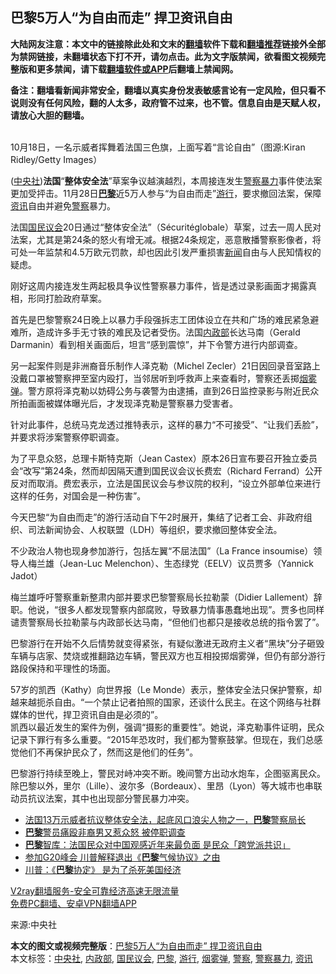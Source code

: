  <h2>巴黎5万人“为自由而走” 捍卫资讯自由</h2> <p class="notice"><b>大陆网友注意：本文中的链接除此处和文末的<a href="https://github.com/bannedbook/fanqiang" >翻墙</a>软件下载和<a href="https://github.com/killgcd/justmysocks/blob/master/README.md">翻墙推荐</a>链接外全部为禁网链接，未翻墙状态下打不开，请勿点击。此为文字版禁闻，欲看图文视频完整版和更多禁闻，请下载<a href="https://github.com/bannedbook/fanqiang">翻墙软件或APP</a>后翻墙上禁闻网。</p><p>备注：翻墙看新闻非常安全，翻墙以真实身份发表敏感言论有一定风险，但只看不说则没有任何风险，翻的人太多，政府管不过来，也不管。信息自由是天赋人权，请放心大胆的翻墙。</b></p>  <div class="entry"> <p><br /> 10月18日，一名示威者挥舞着法国三色旗，上面写着“言论自由”（图源:Kiran Ridley/Getty Images） </p> <p> (<a href="https://www.bannedbook.org/bnews/tag/%e4%b8%ad%e5%a4%ae%e7%a4%be/" class="st_tag internal_tag" rel="tag" title="标签 中央社 下的日志">中央社</a>)<strong>法国</strong>“<strong>整体安全法</strong>”草案争议越演越烈，本周接连发生<a href="https://www.bannedbook.org/bnews/tag/%E8%AD%A6%E5%AF%9F%E6%9A%B4%E5%8A%9B/" class="st_tag internal_tag" rel="tag" title="标签 警察暴力 下的日志">警察暴力</a>事件使法案更加受抨击。11月28日<strong><a href="https://www.bannedbook.org/bnews/tag/%e5%b7%b4%e9%bb%8e/" class="st_tag internal_tag" rel="tag" title="标签 巴黎 下的日志">巴黎</a></strong>近5万人参与“为自由而走”<a href="https://www.bannedbook.org/bnews/tag/%e6%b8%b8%e8%a1%8c/" class="st_tag internal_tag" rel="tag" title="标签 游行 下的日志">游行</a>，要求撤回法案，保障<a href="https://www.bannedbook.org/bnews/tag/%E8%B5%84%E8%AE%AF/" class="st_tag internal_tag" rel="tag" title="标签 资讯 下的日志">资讯</a>自由并避免<a href="https://www.bannedbook.org/bnews/tag/%e8%ad%a6%e5%af%9f/" class="st_tag internal_tag" rel="tag" title="标签 警察 下的日志">警察</a>暴力。 </p> <p>法国<a href="https://www.bannedbook.org/bnews/tag/%E5%9B%BD%E6%B0%91%E8%AE%AE%E4%BC%9A/" class="st_tag internal_tag" rel="tag" title="标签 国民议会 下的日志">国民议会</a>20日通过“整体安全法”（S&eacute;curit&eacute;globale）草案，过去一周人民对法案，尤其是第24条的怒火有增无减。根据24条规定，恶意散播警察影像者，将可处一年监禁和4.5万欧元罚款，却也因此引发严重损害<span class='wp_keywordlink_affiliate'><a href="https://www.bannedbook.org/" title="新闻">新闻</a></span>自由与人民知情权的疑虑。 </p>  <p>刚好这周内接连发生两起极具争议性警察暴力事件，皆是透过录影画面才揭露真相，形同打脸政府草案。 </p> <p>首先是巴黎警察24日晚上以暴力手段强拆志工团体设立在共和广场的难民紧急避难所，造成许多手无寸铁的难民及记者受伤。法国<a href="https://www.bannedbook.org/bnews/tag/%e5%86%85%e6%94%bf%e9%83%a8/" class="st_tag internal_tag" rel="tag" title="标签 内政部 下的日志">内政部</a>长达马南（Gerald Darmanin）看到相关画面后，坦言“感到震惊”，并下令警方进行内部调查。 </p> <p>另一起案件则是非洲裔音乐制作人泽克勒（Michel Zecler）21日因回录音室路上没戴口罩被警察押至室内殴打，当邻居听到呼救声上来查看时，警察还丢掷<a href="https://www.bannedbook.org/bnews/tag/%E7%83%9F%E9%9B%BE%E5%BC%B9/" class="st_tag internal_tag" rel="tag" title="标签 烟雾弹 下的日志">烟雾弹</a>。警方原将泽克勒以妨碍公务与袭警为由逮捕，直到26日监控录影与附近民众所拍画面被媒体曝光后，才发现泽克勒是警察暴力受害者。 </p>  <p>针对此事件，总统马克龙透过推特表示，这样的暴力“不可接受”、“让我们丢脸”，并要求将涉案警察停职调查。 </p> <p>为了平息众怒，总理卡斯特克斯（Jean Castex）原本26日宣布要召开独立委员会“改写”第24条，然而却因隔天遭到国民议会议长费宏（Richard Ferrand）公开反对而取消。费宏表示，立法是国民议会与参议院的权利，“设立外部单位来进行这样的任务，对国会是一种伤害”。 </p> <p>今天巴黎“为自由而走”的游行活动自下午2时展开，集结了记者工会、非政府组织、司法新闻协会、人权联盟（LDH）等组织，要求撤回整体安全法。 </p>  <p>不少政治人物也现身参加游行，包括左翼“不屈法国”（La France insoumise）领导人梅兰雄（Jean-Luc Melenchon）、生态绿党（EELV）议员贾多（Yannick Jadot） </p> <p>梅兰雄呼吁警察重新整肃内部并要求巴黎警察局长拉勒蒙（Didier Lallement）辞职。他说，“很多人都发现警察内部腐败，导致暴力情事愚蠢地出现”。贾多也同样谴责警察局长拉勒蒙与内政部长达马南，“但他们也都只是接收总统的指令罢了”。 </p> <p>巴黎游行在开始不久后情势就变得紧张，有疑似激进无政府主义者“黑块”分子砸毁车辆与店家、焚烧或推翻路边车辆，警民双方也互相投掷烟雾弹，但仍有部分游行路段保持和平理性的场面。 </p>  <p>57岁的凯西（Kathy）向世界报（Le Monde）表示，整体安全法只保护警察，却越来越扼杀自由。“一个禁止记者拍照的国家，还谈什么民主。在这个网络与社群媒体的世代，捍卫资讯自由是必须的”。<br /> 凯西以最近发生的案件为例，强调“摄影的重要性”。她说，泽克勒事件证明，民众记录下罪行有多么重要。“2015年恐攻时，我们都为警察鼓掌。但现在，我们总感觉他们不再保护民众了，然而这是他们的任务”。 </p> <p>巴黎游行持续至晚上，警民对峙冲突不断。晚间警方出动水炮车，企图驱离民众。除巴黎以外，里尔（Lille）、波尔多（Bordeaux）、里昂（Lyon）等大城市也串联动员抗议法案，其中也出现部分警民暴力冲突。 </p> <ul class='op-related-articles' title='相关阅读'> <li><a href='https://www.bannedbook.org/bnews/worldnews/20201129/1438906.html' target='_blank'>法国13万示威者抗议整体安全法，起底风口浪尖人物之一，<b>巴黎</b>警察局长</a></li> <li><a href='https://www.bannedbook.org/bnews/baitai/20201128/1438761.html' target='_blank'><b>巴黎</b>警员痛殴非裔男又惹众怒 被停职调查</a></li> <li><a href='https://www.bannedbook.org/bnews/worldnews/20201126/1437410.html' target='_blank'><b>巴黎</b>智库：法国民众对中国观感近年来最负面 是民众「跨党派共识」</a></li> <li><a href='https://www.bannedbook.org/bnews/comments/20201123/1435791.html' target='_blank'>参加G20峰会 川普解释退出《<b>巴黎</b>气候协议》之由</a></li> <li><a href='https://www.bannedbook.org/bnews/cnnews/20201123/1435711.html' target='_blank'>川普：《<b>巴黎</b>协定》 是为了杀死美国经济</a></li> </ul> <p class="texttj"> <a href="https://www.bannedbook.org/forum23/topic22702.html" target="_blank">V2ray翻墙服务-安全可靠经济高速无限流量</a><br/> <a href="https://github.com/bannedbook/fanqiang/wiki/%E7%A6%81%E9%97%BB%E7%BD%91%E5%AE%89%E5%8D%93%E7%BF%BB%E5%A2%99%E6%96%B0%E9%97%BBAPP" target="_blank">免费PC翻墙、安卓VPN翻墙APP</a></p><p>来源:中央社</p><a name='sharetosocial'></a>       <div><b>本文的图文或视频完整版</b>：<a href='https://www.bannedbook.org/bnews/comments/20201129/1438941.html'>巴黎5万人“为自由而走” 捍卫资讯自由</a></div>  </div><!--END ENTRY--> <div class="postfooter"> <div>本文标签：<a href="https://www.bannedbook.org/bnews/tag/%e4%b8%ad%e5%a4%ae%e7%a4%be/" rel="tag">中央社</a>, <a href="https://www.bannedbook.org/bnews/tag/%e5%86%85%e6%94%bf%e9%83%a8/" rel="tag">内政部</a>, <a href="https://www.bannedbook.org/bnews/tag/%E5%9B%BD%E6%B0%91%E8%AE%AE%E4%BC%9A/" rel="tag">国民议会</a>, <a href="https://www.bannedbook.org/bnews/tag/%e5%b7%b4%e9%bb%8e/" rel="tag">巴黎</a>, <a href="https://www.bannedbook.org/bnews/tag/%e6%b8%b8%e8%a1%8c/" rel="tag">游行</a>, <a href="https://www.bannedbook.org/bnews/tag/%E7%83%9F%E9%9B%BE%E5%BC%B9/" rel="tag">烟雾弹</a>, <a href="https://www.bannedbook.org/bnews/tag/%e8%ad%a6%e5%af%9f/" rel="tag">警察</a>, <a href="https://www.bannedbook.org/bnews/tag/%E8%AD%A6%E5%AF%9F%E6%9A%B4%E5%8A%9B/" rel="tag">警察暴力</a>, <a href="https://www.bannedbook.org/bnews/tag/%E8%B5%84%E8%AE%AF/" rel="tag">资讯</a></div>  </div><!--END POSTFOOTER--> 